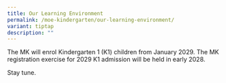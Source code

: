 ```yaml
---
title: Our Learning Environment
permalink: /moe-kindergarten/our-learning-environment/
variant: tiptap
description: ""
---
```

<p>The MK will enrol Kindergarten 1 (K1) children from January 2029. The
MK registration exercise for 2029 K1 admission will be held in early 2028.</p>
<p>Stay tune.</p>